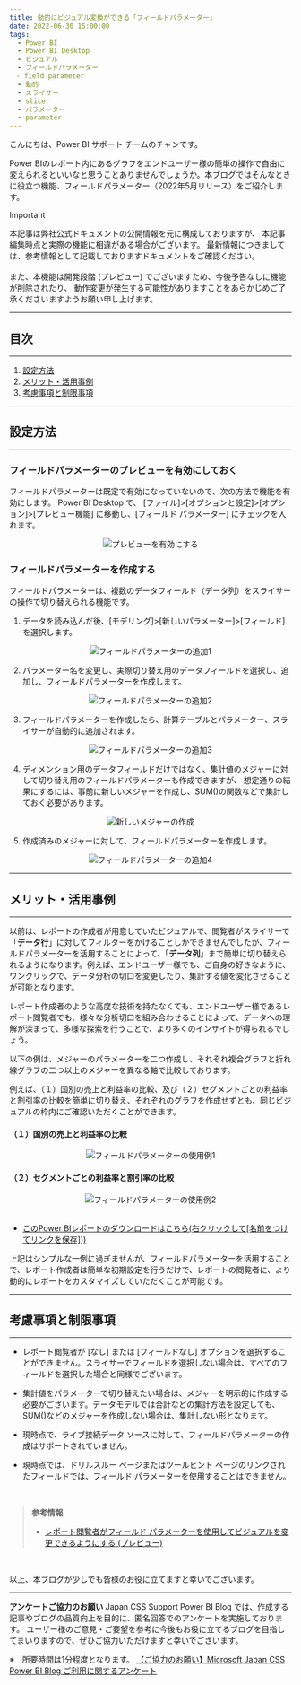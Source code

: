```yaml
---
title: 動的にビジュアル変換ができる「フィールドパラメーター」 
date: 2022-06-30 15:00:00
tags:
  - Power BI
  - Power BI Desktop
  - ビジュアル
  - フィールドパラメーター
　- field parameter
  - 動的
  - スライサー
  - slicer
  - パラメーター
  - parameter
---
```


こんにちは、Power BI サポート チームのチャンです。 

Power BIのレポート内にあるグラフをエンドユーザー様の簡単の操作で自由に変えられるといいなと思うことありませんでしょうか。本ブログではそんなときに役立つ機能、フィールドパラメーター（2022年5月リリース）をご紹介します。 

<!-- more -->

> [!IMPORTANT]
> 本記事は弊社公式ドキュメントの公開情報を元に構成しておりますが、
> 本記事編集時点と実際の機能に相違がある場合がございます。
> 最新情報につきましては、参考情報として記載しておりますドキュメントをご確認ください。
> <br><br>
> また、本機能は開発段階 (プレビュー) でございますため、今後予告なしに機能が削除されたり、
> 動作変更が発生する可能性がありますことをあらかじめご了承くださいますようお願い申し上げます。

---
## 目次
---
1. [設定方法](#設定方法)
2. [メリット・活用事例](#メリット・活用事例)
3. [考慮事項と制限事項](#考慮事項と制限事項)


---
## 設定方法
---

### フィールドパラメーターのプレビューを有効にしておく 

フィールドパラメーターは既定で有効になっていないので、次の方法で機能を有効にします。 
Power BI Desktop で、 [ファイル]>[オプションと設定]>[オプション]>[プレビュー機能] に移動し、[フィールド パラメーター] にチェックを入れます。

<div align="center">
<img src="preview_field_parameter.png" alt="プレビューを有効にする" title="プレビューを有効にする">
</div>


### フィールドパラメーターを作成する 
フィールドパラメーターは、複数のデータフィールド（データ列）をスライサーの操作で切り替えられる機能です。 

1. データを読み込んだ後、[モデリング]>[新しいパラメーター]>[フィールド]を選択します。
<div align="center">
<img src="create_field_parameter1.png" alt="フィールドパラメーターの追加1" title="フィールドパラメーターの追加1">
</div>

2. パラメーター名を変更し、実際切り替え用のデータフィールドを選択し、追加し、フィールドパラメーターを作成します。

<div align="center">
<img src="create_field_parameter2.png" alt="フィールドパラメーターの追加2" title="フィールドパラメーターの追加2">
</div>

3. フィールドパラメーターを作成したら、計算テーブルとパラメーター、スライサーが自動的に追加されます。 

<div align="center">
<img src="create_field_parameter3.png" alt="フィールドパラメーターの追加3" title="フィールドパラメーターの追加3">
</div>

4. ディメンション用のデータフィールドだけではなく、集計値のメジャーに対して切り替え用のフィールドパラメーターも作成できますが、
想定通りの結果にするには、事前に新しいメジャーを作成し、SUM()の関数などで集計しておく必要があります。

<div align="center">
<img src="create_measure1.png" alt="新しいメジャーの作成" title="新しいメジャーの作成">
</div>

5. 作成済みのメジャーに対して、フィールドパラメーターを作成します。
<div align="center">
<img src="create_field_parameter4.png" alt="フィールドパラメーターの追加4" title="フィールドパラメーターの追加4">
</div>


---
## メリット・活用事例
---

以前は、レポートの作成者が用意していたビジュアルで、閲覧者がスライサーで「**データ行**」に対してフィルターをかけることしかできませんでしたが、フィールドパラメーターを活用することによって、「**データ列**」まで簡単に切り替えられるようになります。例えば、エンドユーザー様でも、ご自身の好きなように、ワンクリックで、データ分析の切口を変更したり、集計する値を変化させることが可能となります。

レポート作成者のような高度な技術を持たなくても、エンドユーザー様であるレポート閲覧者でも、様々な分析切口を組み合わせることによって、データへの理解が深まって、多様な探索を行うことで、より多くのインサイトが得られるでしょう。

以下の例は、メジャーのパラメーターを二つ作成し、それぞれ複合グラフと折れ線グラフの二つ以上のメジャーを異なる軸で比較しております。 

例えば、（１）国別の売上と利益率の比較、及び（２）セグメントごとの利益率と割引率の比較を簡単に切り替え、それぞれのグラフを作成せずとも、同じビジュアルの枠内にご確認いただくことができます。

#### （１）国別の売上と利益率の比較
<div align="center">
<img src="field_parameter_example1.png" alt="フィールドパラメーターの使用例1" title="フフィールドパラメーターの使用例1">
</div>

#### （２）セグメントごとの利益率と割引率の比較

<div align="center">
<img src="field_parameter_example2.png" alt="フィールドパラメーターの使用例2" title="フィールドパラメーターの使用例2">
</div>


</br>

- [このPower BIレポートのダウンロードはこちら(右クリックして[名前をつけてリンクを保存]))](https://github.com/JPBAP-SQLBI/blog/tree/main/articles/powerbi/pbi_field_parameter/pbi_field_parameter_sample.pbix)


上記はシンプルな一例に過ぎませんが、フィールドパラメーターを活用することで、レポート作成者は簡単な初期設定を行うだけで、レポートの閲覧者に、より動的にレポートをカスタマイズしていただくことが可能です。


---
## 考慮事項と制限事項
---

- レポート閲覧者が [なし] または [フィールドなし] オプションを選択することができません。スライサーでフィールドを選択しない場合は、すべてのフィールドを選択した場合と同様でございます。 

- 集計値をパラメーターで切り替えたい場合は、メジャーを明示的に作成する必要がございます。データモデルでは合計などの集計方法を設定しても、SUM()などのメジャーを作成しない場合は、集計しない形となります。 

- 現時点で、ライブ接続データ ソースに対して、フィールドパラメーターの作成はサポートされていません。

- 現時点では、ドリルスルー ページまたはツールヒント ページのリンクされたフィールドでは、フィールド パラメーターを使用することはできません。

</br>

> **参考情報**
> - [レポート閲覧者がフィールド パラメーターを使用してビジュアルを変更できるようにする (プレビュー)](https://learn.microsoft.com/ja-jp/power-bi/create-reports/power-bi-field-parameters) 

</br>

以上、本ブログが少しでも皆様のお役に立てますと幸いでございます。

---

**アンケートご協力のお願い**
Japan CSS Support Power BI Blog では、作成する記事やブログの品質向上を目的に、匿名回答でのアンケートを実施しております。
ユーザー様のご意見・ご要望を参考に今後もお役に立てるブログを目指してまいりますので、ぜひご協力いただけますと幸いでございます。 

※　所要時間は1分程度となります。
[【ご協力のお願い】Microsoft Japan CSS Power BI Blog ご利用に関するアンケート](https://jpbap-sqlbi.github.io/blog/powerbi/pbi_blogsurvey2022/) 

